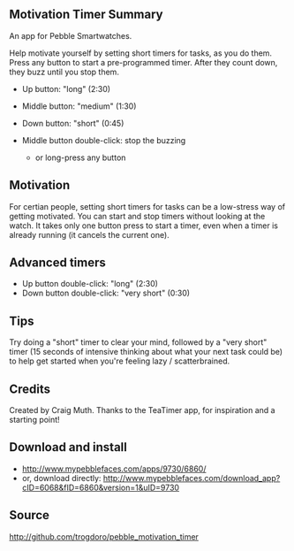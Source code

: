 ## Motivation Timer Summary
An app for Pebble Smartwatches.

Help motivate yourself by setting short timers for tasks, as you do them.  Press any button to start a pre-programmed timer.  After they count down, they buzz until you stop them.

- Up button: "long" (2:30)
- Middle button: "medium" (1:30)
- Down button: "short" (0:45)

- Middle button double-click: stop the buzzing
  - or long-press any button

## Motivation
For certian people, setting short timers for tasks can be a low-stress way of getting motivated.  You can start and stop timers without looking at the watch.  It takes only one button press to start a timer, even when a timer is already running (it cancels the current one).

## Advanced timers

- Up button double-click: "long" (2:30)
- Down button double-click: "very short" (0:30)

## Tips

Try doing a "short" timer to clear your mind, followed by a "very short" timer (15 seconds of intensive thinking about what your next task could be) to help get started when you're feeling lazy / scatterbrained.

## Credits
Created by Craig Muth.  Thanks to the TeaTimer app, for inspiration and a starting point!

## Download and install
- http://www.mypebblefaces.com/apps/9730/6860/
- or, download directly: http://www.mypebblefaces.com/download_app?cID=6068&fID=6860&version=1&uID=9730

## Source
http://github.com/trogdoro/pebble_motivation_timer
